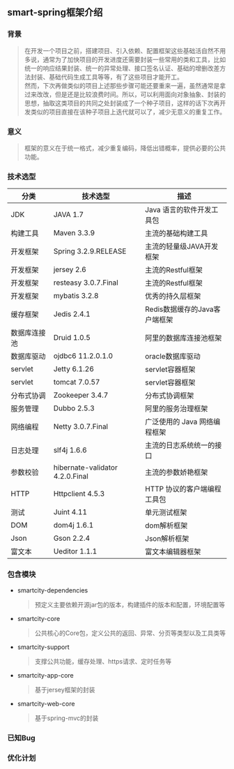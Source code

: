 ## smart-spring框架介绍
### 背景
> 在开发一个项目之前，搭建项目、引入依赖、配置框架这些基础活自然不用多说，通常为了加快项目的开发进度还需要封装一些常用的类和工具，比如统一的响应结果封装、统一的异常处理、接口签名认证、基础的增删改差方法封装、基础代码生成工具等等，有了这些项目才能开工。<br>
> 然而，下次再做类似的项目上述那些步骤可能还要重来一遍，虽然通常是拿过来改改，但是还是比较浪费时间。所以，可以利用面向对象抽象、封装的思想，抽取这类项目的共同之处封装成了一个种子项目，这样的话下次再开发类似的项目直接在该种子项目上迭代就可以了，减少无意义的重复工作。

### 意义
> 框架的意义在于统一格式，减少重复编码，降低出错概率，提供必要的公共功能。

### 技术选型
| 分类 | 技术选型 | 描述 |
| --- | --- | --- |
| JDK | JAVA 1.7 | Java 语言的软件开发工具包 |
| 构建工具 | Maven 3.3.9 | 主流的基础构建工具  |
| 开发框架 | Spring 3.2.9.RELEASE | 主流的轻量级JAVA开发框架 |
| 开发框架 | jersey 2.6 | 主流的Restful框架 |
| 开发框架 | resteasy 3.0.7.Final | 主流的Restful框架 |
| 开发框架 | mybatis 3.2.8 | 优秀的持久层框架 |
| 缓存框架 | Jedis 2.4.1 | Redis数据缓存的Java客户端框架 |
| 数据库连接池 | Druid 1.0.5 | 阿里的数据库连接池框架 |
| 数据库驱动 | ojdbc6 11.2.0.1.0 | oracle数据库驱动 |
| servlet | Jetty 6.1.26 | servlet容器框架 |
| servlet | tomcat 7.0.57 | servlet容器框架 |
| 分布式协调 | Zookeeper 3.4.7 | 分布式协调框架 |
| 服务管理 | Dubbo 2.5.3 | 阿里的服务治理框架 |
| 网络编程 | Netty 3.0.7.Final | 广泛使用的 Java 网络编程框架 |
| 日志处理 | slf4j 1.6.6 | 主流的日志系统统一的接口 |
| 参数校验 | hibernate-validator 4.2.0.Final | 主流的参数娇艳框架 |
| HTTP | Httpclient 4.5.3 | HTTP 协议的客户端编程工具包 |
| 测试| Juint 4.11 | 单元测试框架 |
| DOM | dom4j 1.6.1 | dom解析框架 |
| Json | Gson 2.2.4 | Json解析框架 |
| 富文本 | Ueditor 1.1.1 | 富文本编辑器框架 |

### 包含模块
* smartcity-dependencies
    > 预定义主要依赖开源jar包的版本，构建插件的版本和配置，环境配置等
    
* smartcity-core
    > 公共核心的Core包，定义公共的返回、异常、分页等类型以及工具类等
    
* smartcity-support
    > 支撑公共功能，缓存处理、https请求、定时任务等
    
* smartcity-app-core
    > 基于jersey框架的封装

* smartcity-web-core
    > 基于spring-mvc的封装
    
### 已知Bug

### 优化计划
  

